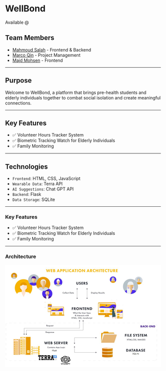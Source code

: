 # WellBond

Available @ 

## Team Members
- [Mahmoud Salah](https://www.github.com/MahmoudSalah02) - Frontend & Backend
- [Marco Qin](https://github.com/MARCOpo1o) - Project Management
- [Majd Mohsen](https://github.com/majd-mohsen) - Frontend

-----

## Purpose

Welcome to WellBond, a platform that brings pre-health students and elderly individuals together to combat social isolation and create meaningful connections. 

-----

## Key Features
- ✅ Volunteer Hours Tracker System
- ✅ Biometric Tracking Watch for Elderly Individuals
- ✅ Family Monitoring

------

## Technologies

- `Frontend`: HTML, CSS, JavaScript
- `Wearable Data`: Terra API
- `AI Suggestions`: Chat GPT API
- `Backend`: Flask
- `Data Storage`: SQLite

------

### Key Features
- ✅ Volunteer Hours Tracker System
- ✅ Biometric Tracking Watch for Elderly Individuals
- ✅ Family Monitoring

-------

### Architecture

![Software Architecture](/app/static/images/arch.jpg "Application Architecture")